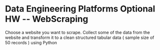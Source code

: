 # Data Engineering Platforms Optional HW -- WebScraping

Choose a website you want to scrape. Collect some of the data from the website and transform it to a clean structured tabular data ( sample size
of 50 records ) using Python